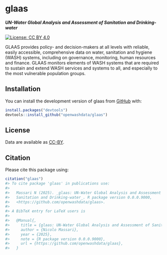 
<!-- README.md is generated from README.Rmd. Please edit that file -->

# glaas

***UN-Water Global Analysis and Assessment of Sanitation and
Drinking-water***

<!-- badges: start -->

[![License: CC BY
4.0](https://img.shields.io/badge/License-CC_BY_4.0-lightgrey.svg)](https://creativecommons.org/licenses/by/4.0/)

<!-- badges: end -->

GLAAS provides policy- and decision-makers at all levels with reliable,
easily accessible, comprehensive data on water, sanitation and hygiene
(WASH) systems, including on governance, monitoring, human resources and
finance. GLAAS monitors elements of WASH systems that are required to
sustain and extend WASH services and systems to all, and especially to
the most vulnerable population groups.

## Installation

You can install the development version of glaas from
[GitHub](https://github.com/) with:

``` r
install.packages("devtools")
devtools::install_github("openwashdata/glaas")
```

## License

Data are available as
[CC-BY](https://github.com/openwashdata/%7B%7B%7Bpackagename%7D%7D%7D/blob/main/LICENSE.md).

## Citation

Please cite this package using:

``` r
citation("glaas")
#> To cite package 'glaas' in publications use:
#> 
#>   Massari N (2025). _glaas: UN-Water Global Analysis and Assessment of
#>   Sanitation and Drinking-water_. R package version 0.0.0.9000,
#>   <https://github.com/openwashdata/glaas>.
#> 
#> A BibTeX entry for LaTeX users is
#> 
#>   @Manual{,
#>     title = {glaas: UN-Water Global Analysis and Assessment of Sanitation and Drinking-water},
#>     author = {Nicolo Massari},
#>     year = {2025},
#>     note = {R package version 0.0.0.9000},
#>     url = {https://github.com/openwashdata/glaas},
#>   }
```
